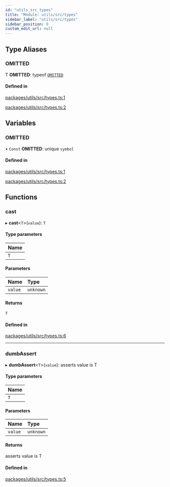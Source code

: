 ```yaml
---
id: "utils_src_types"
title: "Module: utils/src/types"
sidebar_label: "utils/src/types"
sidebar_position: 0
custom_edit_url: null
---
```


## Type Aliases

### OMITTED

Ƭ **OMITTED**: typeof [`OMITTED`](utils_src_types.md#omitted-1)

#### Defined in

[packages/utils/src/types.ts:1](https://github.com/rozzzly/overcast-ui/blob/23b69a1/packages/utils/src/types.ts#L1)

[packages/utils/src/types.ts:2](https://github.com/rozzzly/overcast-ui/blob/23b69a1/packages/utils/src/types.ts#L2)

## Variables

### OMITTED

• `Const` **OMITTED**: unique `symbol`

#### Defined in

[packages/utils/src/types.ts:1](https://github.com/rozzzly/overcast-ui/blob/23b69a1/packages/utils/src/types.ts#L1)

[packages/utils/src/types.ts:2](https://github.com/rozzzly/overcast-ui/blob/23b69a1/packages/utils/src/types.ts#L2)

## Functions

### cast

▸ **cast**<`T`\>(`value`): `T`

#### Type parameters

| Name |
| :------ |
| `T` |

#### Parameters

| Name | Type |
| :------ | :------ |
| `value` | `unknown` |

#### Returns

`T`

#### Defined in

[packages/utils/src/types.ts:6](https://github.com/rozzzly/overcast-ui/blob/23b69a1/packages/utils/src/types.ts#L6)

___

### dumbAssert

▸ **dumbAssert**<`T`\>(`value`): asserts value is T

#### Type parameters

| Name |
| :------ |
| `T` |

#### Parameters

| Name | Type |
| :------ | :------ |
| `value` | `unknown` |

#### Returns

asserts value is T

#### Defined in

[packages/utils/src/types.ts:5](https://github.com/rozzzly/overcast-ui/blob/23b69a1/packages/utils/src/types.ts#L5)
